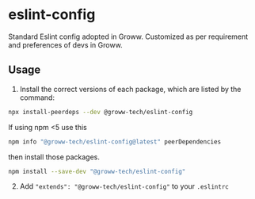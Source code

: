 # eslint-config
Standard Eslint config adopted in Groww. Customized as per requirement and preferences of devs in Groww.

## Usage
1. Install the correct versions of each package, which are listed by the command:

  ```sh
  npx install-peerdeps --dev @groww-tech/eslint-config
  ```  

  If using npm <5 use this
  ```sh
  npm info "@groww-tech/eslint-config@latest" peerDependencies
  ```
  then install those packages.

  ```sh
  npm install --save-dev "@groww-tech/eslint-config"
  ```

2. Add `"extends": "@groww-tech/eslint-config"` to your `.eslintrc`
